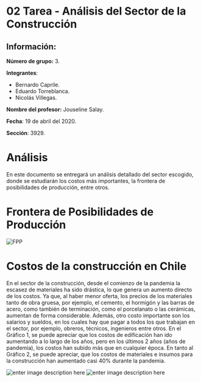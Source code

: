 # 02 Tarea - Análisis del Sector de la Construcción

## Información:

**Número de grupo:** 3.

**Integrantes**:
 - Bernardo Caprile.
 - Eduardo Torreblanca.
 - Nicolás Villegas.

**Nombre del profesor:** Jouseline Salay.

**Fecha**: 19 de abril del 2020.

**Sección**: 3929.

# Análisis
En este documento se entregará un análisis detallado del sector escogido, donde se estudiarán los costos más importantes, la frontera de posibilidades de producción, entre otros.

# Frontera de Posibilidades de Producción

![FPP](https://i.ibb.co/rm54QhC/Screenshot-2022-04-19-221221.png)

# Costos de la construcción en Chile
En el sector de la construcción, desde el comienzo de la pandemia la escasez de materiales ha sido drástica, lo que genera un aumento directo de los costos. Ya que, al haber menor oferta, los precios de los materiales tanto de obra gruesa, por ejemplo, el cemento, el hormigón y las barras de acero, como también de terminación, como el porcelanato o las cerámicas, aumentan de forma considerable. Además, otro costo importante son los salarios y sueldos, en los cuales hay que pagar a todos los que trabajan en el sector, por ejemplo, obreros, técnicos, ingenieros entre otros. En el Gráfico 1, se puede apreciar que los costos de edificación han ido aumentando a lo largo de los años, pero en los últimos 2 años (años de pandemia), los costos han subido más que en cualquier época. En tanto al Gráfico 2, se puede apreciar, que los costos de materiales e insumos para la construcción han aumentado casi 40% durante la pandemia.

![enter image description here](https://cchc.cl/uploads/indicador/imagenes/ICEWeb.PNG)
![enter image description here](https://cchc.cl/uploads/indicador/imagenes/IndicePreciosConstruccion.png)
